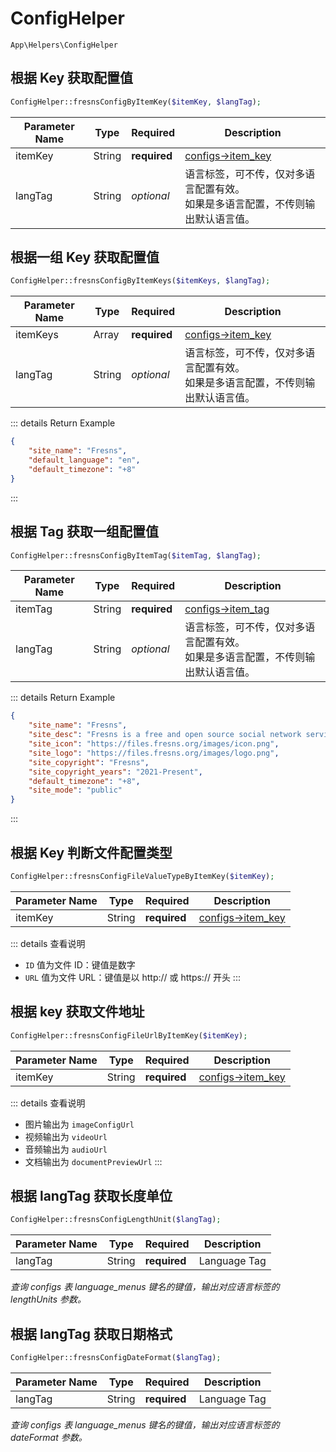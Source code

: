 # ConfigHelper

`App\Helpers\ConfigHelper`

## 根据 Key 获取配置值

```php
ConfigHelper::fresnsConfigByItemKey($itemKey, $langTag);
```
| Parameter Name | Type | Required | Description |
| --- | --- | --- | --- |
| itemKey | String | **required** | [configs->item_key](../../database/systems/configs.md) |
| langTag | String | *optional* | 语言标签，可不传，仅对多语言配置有效。<br>如果是多语言配置，不传则输出默认语言值。 |

## 根据一组 Key 获取配置值

```php
ConfigHelper::fresnsConfigByItemKeys($itemKeys, $langTag);
```
| Parameter Name | Type | Required | Description |
| --- | --- | --- | --- |
| itemKeys | Array | **required** | [configs->item_key](../../database/systems/configs.md) |
| langTag | String | *optional* | 语言标签，可不传，仅对多语言配置有效。<br>如果是多语言配置，不传则输出默认语言值。 |

::: details Return Example
```json
{
    "site_name": "Fresns",
    "default_language": "en",
    "default_timezone": "+8"
}
```
:::

## 根据 Tag 获取一组配置值

```php
ConfigHelper::fresnsConfigByItemTag($itemTag, $langTag);
```
| Parameter Name | Type | Required | Description |
| --- | --- | --- | --- |
| itemTag | String | **required** | [configs->item_tag](../../database/systems/configs.md) |
| langTag | String | *optional* | 语言标签，可不传，仅对多语言配置有效。<br>如果是多语言配置，不传则输出默认语言值。 |

::: details Return Example
```json
{
    "site_name": "Fresns",
    "site_desc": "Fresns is a free and open source social network service software, a general-purpose community product designed for cross-platform, and supports flexible and diverse content forms. It conforms to the trend of the times, satisfies a variety of operating scenarios, is more open and easier to re-development.",
    "site_icon": "https://files.fresns.org/images/icon.png",
    "site_logo": "https://files.fresns.org/images/logo.png",
    "site_copyright": "Fresns",
    "site_copyright_years": "2021-Present",
    "default_timezone": "+8",
    "site_mode": "public"
}
```
:::

## 根据 Key 判断文件配置类型

```php
ConfigHelper::fresnsConfigFileValueTypeByItemKey($itemKey);
```
| Parameter Name | Type | Required | Description |
| --- | --- | --- | --- |
| itemKey | String | **required** | [configs->item_key](../../database/systems/configs.md) |

::: details 查看说明
- `ID` 值为文件 ID：键值是数字
- `URL` 值为文件 URL：键值是以 http:// 或 https:// 开头
:::

## 根据 key 获取文件地址

```php
ConfigHelper::fresnsConfigFileUrlByItemKey($itemKey);
```
| Parameter Name | Type | Required | Description |
| --- | --- | --- | --- |
| itemKey | String | **required** | [configs->item_key](../../database/systems/configs.md) |

::: details 查看说明
- 图片输出为 `imageConfigUrl`
- 视频输出为 `videoUrl`
- 音频输出为 `audioUrl`
- 文档输出为 `documentPreviewUrl`
:::

## 根据 langTag 获取长度单位

```php
ConfigHelper::fresnsConfigLengthUnit($langTag);
```
| Parameter Name | Type | Required | Description |
| --- | --- | --- | --- |
| langTag | String | **required** | Language Tag |

*查询 configs 表 language_menus 键名的键值，输出对应语言标签的 lengthUnits 参数。*

## 根据 langTag 获取日期格式

```php
ConfigHelper::fresnsConfigDateFormat($langTag);
```
| Parameter Name | Type | Required | Description |
| --- | --- | --- | --- |
| langTag | String | **required** | Language Tag |

*查询 configs 表 language_menus 键名的键值，输出对应语言标签的 dateFormat 参数。*
